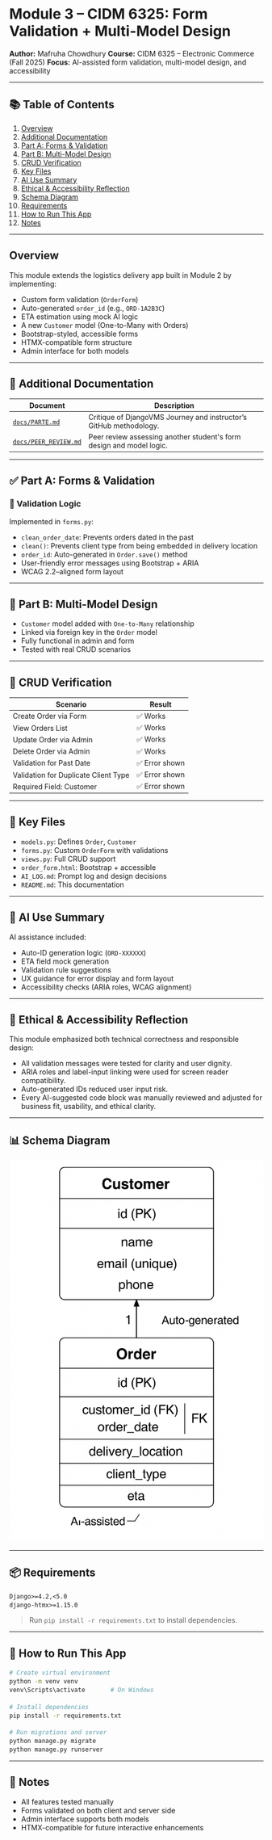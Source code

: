 #  Module 3 – CIDM 6325: Form Validation + Multi-Model Design

**Author:** Mafruha Chowdhury
**Course:** CIDM 6325 – Electronic Commerce (Fall 2025)
**Focus:** AI-assisted form validation, multi-model design, and accessibility

---

## 📚 Table of Contents

1. [Overview](#overview)
2. [Additional Documentation](#additional-documentation)
3. [Part A: Forms & Validation](#part-a-forms--validation)
4. [Part B: Multi-Model Design](#part-b-multi-model-design)
5. [CRUD Verification](#crud-verification)
6. [Key Files](#key-files)
7. [AI Use Summary](#ai-use-summary)
8. [Ethical & Accessibility Reflection](#ethical--accessibility-reflection)
9. [Schema Diagram](#schema-diagram)
10. [Requirements](#requirements)
11. [How to Run This App](#how-to-run-this-app)
12. [Notes](#notes)

---

##  Overview

This module extends the logistics delivery app built in Module 2 by implementing:

* Custom form validation (`OrderForm`)
* Auto-generated `order_id` (e.g., `ORD-1A2B3C`)
* ETA estimation using mock AI logic
* A new `Customer` model (One-to-Many with Orders)
* Bootstrap-styled, accessible forms
* HTMX-compatible form structure
* Admin interface for both models

---

## 📄 Additional Documentation

| Document                                     | Description                                                          |
| -------------------------------------------- | -------------------------------------------------------------------- |
| [`docs/PARTE.md`](docs/PARTE.md)             | Critique of DjangoVMS Journey and instructor’s GitHub methodology.   |
| [`docs/PEER_REVIEW.md`](docs/PEER_REVIEW.md) | Peer review assessing another student's form design and model logic. |
---

## ✅ Part A: Forms & Validation

### 🧪 Validation Logic

Implemented in `forms.py`:

* `clean_order_date`: Prevents orders dated in the past
* `clean()`: Prevents client type from being embedded in delivery location
* `order_id`: Auto-generated in `Order.save()` method
* User-friendly error messages using Bootstrap + ARIA
* WCAG 2.2–aligned form layout

---

## 🧬 Part B: Multi-Model Design

* `Customer` model added with `One-to-Many` relationship
* Linked via foreign key in the `Order` model
* Fully functional in admin and form
* Tested with real CRUD scenarios

---

## 🧪 CRUD Verification

| Scenario                             | Result        |
| ------------------------------------ | ------------- |
| Create Order via Form                | ✅ Works       |
| View Orders List                     | ✅ Works       |
| Update Order via Admin               | ✅ Works       |
| Delete Order via Admin               | ✅ Works       |
| Validation for Past Date             | ✅ Error shown |
| Validation for Duplicate Client Type | ✅ Error shown |
| Required Field: Customer             | ✅ Error shown |

---

## 📁 Key Files

* `models.py`: Defines `Order`, `Customer`
* `forms.py`: Custom `OrderForm` with validations
* `views.py`: Full CRUD support
* `order_form.html`: Bootstrap + accessible
* `AI_LOG.md`: Prompt log and design decisions
* `README.md`: This documentation

---

## 🤖 AI Use Summary

AI assistance included:

* Auto-ID generation logic (`ORD-XXXXXX`)
* ETA field mock generation
* Validation rule suggestions
* UX guidance for error display and form layout
* Accessibility checks (ARIA roles, WCAG alignment)

---

## 🧐 Ethical & Accessibility Reflection

This module emphasized both technical correctness and responsible design:

* All validation messages were tested for clarity and user dignity.
* ARIA roles and label-input linking were used for screen reader compatibility.
* Auto-generated IDs reduced user input risk.
* Every AI-suggested code block was manually reviewed and adjusted for business fit, usability, and ethical clarity.

---

## 📊 Schema Diagram

![Schema Diagram – Customer to Order](image-1.png)

---

## 📦 Requirements

```txt
Django>=4.2,<5.0
django-htmx>=1.15.0
```

> Run `pip install -r requirements.txt` to install dependencies.

---

## 🚀 How to Run This App

```bash
# Create virtual environment
python -m venv venv
venv\Scripts\activate       # On Windows

# Install dependencies
pip install -r requirements.txt

# Run migrations and server
python manage.py migrate
python manage.py runserver
```

---

## 📝 Notes

* All features tested manually
* Forms validated on both client and server side
* Admin interface supports both models
* HTMX-compatible for future interactive enhancements
